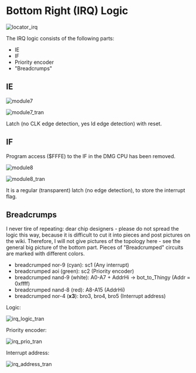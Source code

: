 # Bottom Right (IRQ) Logic

![locator_irq](/imgstore/sm83/locator_irq.png)

The IRQ logic consists of the following parts:
- IE
- IF
- Priority encoder
- "Breadcrumps"

## IE

![module7](/imgstore/modules/sm83/module7.jpg)

![module7_tran](/imgstore/modules/sm83/module7_tran.jpg)

Latch (no CLK edge detection, yes ld edge detection) with reset.

## IF

Program access ($FFFE) to the IF in the DMG CPU has been removed.

![module8](/imgstore/modules/sm83/module8.jpg)

![module8_tran](/imgstore/modules/sm83/module8_tran.jpg)

It is a regular (transparent) latch (no edge detection), to store the interrupt flag.

## Breadcrumps

I never tire of repeating: dear chip designers - please do not spread the logic this way, because it is difficult to cut it into pieces and post pictures on the wiki. Therefore, I will not give pictures of the topology here - see the general big picture of the bottom part. Pieces of "Breadcrumped" circuits are marked with different colors.

- breadcrumped nor-9 (cyan): sc1 (Any interrupt)
- breadcrumped aoi (green): sc2 (Priority encoder)
- breadcrumped nand-9 (white): A0-A7 + AddrHi -> bot_to_Thingy (Addr = 0xffff)
- breadcrumped nand-8 (red): A8-A15 (AddrHi)
- breadcrumped nor-4 (**x3**): bro3, bro4, bro5 (Interrupt address)

Logic:

![irq_logic_tran](/imgstore/modules/sm83/irq_logic_tran.jpg)

Priority encoder:

![irq_prio_tran](/imgstore/modules/sm83/irq_prio_tran.jpg)

Interrupt address:

![irq_address_tran](/imgstore/modules/sm83/irq_address_tran.jpg)
